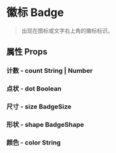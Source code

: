 <!--
 * @Author: Quarter
 * @Date: 2022-02-17 10:36:26
 * @LastEditTime: 2022-02-17 11:46:45
 * @LastEditors: Quarter
 * @Description: 徽标说明文档
 * @FilePath: /t-ui-kit/documents/docs/Badge/README.md
-->
<script setup>
import { /* defineComponent */ ComponentDemo } from "documents/components";
</script>

# 徽标 Badge

> 出现在图标或文字右上角的徽标标识。

## 属性 Props

### 计数 - count <t-tag theme="primary" variant="light">String | Number</t-tag>

<component-demo url="/documents/docs/Badge/CountDemo.vue"></component-demo>

### 点状 - dot <t-tag theme="primary" variant="light">Boolean</t-tag>

<component-demo url="/documents/docs/Badge/DotDemo.vue"></component-demo>

### 尺寸 - size <t-tag theme="primary" variant="light">BadgeSize</t-tag>

<component-demo url="/documents/docs/Badge/SizeDemo.vue"></component-demo>

### 形状 - shape <t-tag theme="primary" variant="light">BadgeShape</t-tag>

<component-demo url="/documents/docs/Badge/ShapeDemo.vue"></component-demo>

### 颜色 - color <t-tag theme="primary" variant="light">String</t-tag>

<component-demo url="/documents/docs/Badge/ColorDemo.vue"></component-demo>